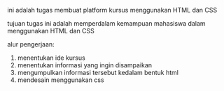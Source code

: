 ini adalah tugas membuat platform kursus menggunakan HTML dan CSS

tujuan tugas ini adalah memperdalam kemampuan mahasiswa dalam menggunakan
HTML dan CSS

alur pengerjaan:

1. menentukan ide kursus
2. menentukan informasi yang ingin disampaikan
3. mengumpulkan informasi tersebut kedalam bentuk html
4. mendesain menggunakan css
